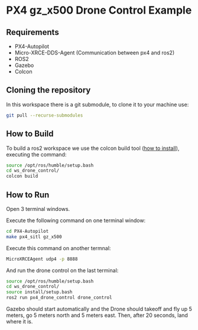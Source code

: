 # PX4 gz_x500 Drone Control Example

## Requirements

- PX4-Autopilot
- Micro-XRCE-DDS-Agent (Communication between px4 and ros2)
- ROS2
- Gazebo
- Colcon

## Cloning the repository

In this workspace there is a git submodule, to clone it to your machine use:

```bash
git pull --recurse-submodules
```

## How to Build

To build a ros2 workspace we use the  colcon build tool ([how to install](https://github.com/Ararabots-UFMS/Drone/blob/main/Tutoriais/SETUP.md)), executing the command:

```bash
source /opt/ros/humble/setup.bash
cd ws_drone_control/
colcon build
```

## How to Run

Open 3 terminal windows.

Execute the following command on one terminal window:

```bash
cd PX4-Autopilot
make px4_sitl gz_x500
```

Execute this command on another termnal:

```bash
MicroXRCEAgent udp4 -p 8888
```

And run the drone control on the last terminal:

```bash
source /opt/ros/humble/setup.bash
cd ws_drone_control/
source install/setup.bash
ros2 run px4_drone_control drone_control
```

Gazebo should start automatically and the Drone should takeoff and fly up 5 meters, go 5 meters north and 5 meters east. Then, after 20 seconds, land where it is.